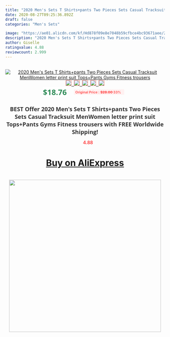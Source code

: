 ```yaml
---
title: "2020 Men's Sets T Shirts+pants Two Pieces Sets Casual Tracksuit MenWomen letter print suit Tops+Pants Gyms Fitness trousers"
date: 2020-08-27T09:25:36.892Z
draft: false
categories: "Men's Sets"

image: "https://ae01.alicdn.com/kf/Hd878f09e8e7048b59cfbce4bc93671aee/2020-Men-s-Sets-T-Shirts-pants-Two-Pieces-Sets-Casual-Tracksuit-Men-Women-letter-print.jpg"
description: "2020 Men's Sets T Shirts+pants Two Pieces Sets Casual Tracksuit MenWomen letter print suit Tops+Pants Gyms Fitness trousers"
author: Giselle
ratingvalue: 4.88
reviewcount: 2.999
---
```

<br>
<div style="text-align: center;">
<a href="https://s.click.aliexpress.com/e/_A9za4z" target="_blank" rel="nofollow noopener noreferrer"><img alt="2020 Men's Sets T Shirts+pants Two Pieces Sets Casual Tracksuit MenWomen letter print suit Tops+Pants Gyms Fitness trousers" class="magnifier-image" src="https://ae01.alicdn.com/kf/Hd878f09e8e7048b59cfbce4bc93671aee/2020-Men-s-Sets-T-Shirts-pants-Two-Pieces-Sets-Casual-Tracksuit-Men-Women-letter-print.jpg_640x640.jpg">
<br>
<img style="border:1px solid salmon" src="https://ae01.alicdn.com/kf/Hd878f09e8e7048b59cfbce4bc93671aee/2020-Men-s-Sets-T-Shirts-pants-Two-Pieces-Sets-Casual-Tracksuit-Men-Women-letter-print.jpg_120x120.jpg">&nbsp;&nbsp;<img style="border:1px solid salmon" src="https://ae01.alicdn.com/kf/H1e6be26bf035487aa0a5a79dfb3cd8c9z/2020-Men-s-Sets-T-Shirts-pants-Two-Pieces-Sets-Casual-Tracksuit-Men-Women-letter-print.jpg_120x120.jpg">&nbsp;&nbsp;<img style="border:1px solid salmon" src="https://ae01.alicdn.com/kf/H2f2e9c83c98c4beea91319b1baf44a6az/2020-Men-s-Sets-T-Shirts-pants-Two-Pieces-Sets-Casual-Tracksuit-Men-Women-letter-print.jpg_120x120.jpg">&nbsp;&nbsp;<img style="border:1px solid salmon" src="https://ae01.alicdn.com/kf/H8842319473fe4a4bac7567f841b19ca1K/2020-Men-s-Sets-T-Shirts-pants-Two-Pieces-Sets-Casual-Tracksuit-Men-Women-letter-print.jpg_120x120.jpg">&nbsp;&nbsp;<img style="border:1px solid salmon" src="https://ae01.alicdn.com/kf/Hacb92a35bf8b43ae8aaa344a89856502Z/2020-Men-s-Sets-T-Shirts-pants-Two-Pieces-Sets-Casual-Tracksuit-Men-Women-letter-print.jpg_120x120.jpg"></a></div><br0>
<div style="text-align: center;"><span style="background-color: white; border: 0px; box-sizing: border-box; color: seagreen; display: inline-block; font-family: &quot;open sans&quot; , &quot;arial&quot; , &quot;helvetica&quot; , sans-serif , &quot;heiti&quot;; font-size: 24px; font-stretch: inherit; font-weight: 700; line-height: inherit; margin: 0px 10px 0px 0px; padding: 0px; vertical-align: middle;">$18.76 </span>
<span style="background: rgb(255 , 241 , 241); border-radius: 3px; border: 0px; box-sizing: border-box; color: #ff4747; display: inline-block; font-family: inherit; font-size: 12px; font-stretch: inherit; font-style: inherit; font-variant: inherit; font-weight: 600; line-height: inherit; margin: 0px; padding: 2px 5px; transform: scale(0.9); vertical-align: middle;">Original Price : <b style="text-decoration: line-through;">$28.00 </b> 33%&nbsp;&nbsp;</span></div>
<h1 style="color: #333333; display: inline-block; font-family: &quot;open sans&quot; , &quot;arial&quot; , &quot;helvetica&quot; , sans-serif , &quot;heiti&quot;; font-size: 18px; font-stretch: inherit; font-weight: 700; text-align: center;">BEST Offer 2020 Men's Sets T Shirts+pants Two Pieces Sets Casual Tracksuit MenWomen letter print suit Tops+Pants Gyms Fitness trousers with FREE Worldwide Shipping!</h1>
<div style="color: #ff4747; text-align: center;">
<img src="https://4.bp.blogspot.com/-M0ZcTcb-5uY/XleCXlxnR4I/AAAAAAAAAEc/OrjgMkXV1oMQFaCRZj5HQwOCBcu3w1FegCPcBGAYYCw/s1600/star.png" style="height: 15px;">&nbsp;<b>4.88</b></div>
<div class="button_cont" align="center"><a class="buynow_a" href="https://s.click.aliexpress.com/e/_A9za4z" target="_blank" rel="nofollow noopener noreferrer"><H1>Buy on AliExpress</H1></a></div><br>
<div class="separator" style="clear: both; text-align: center;">
<img src="https://lh3.googleusercontent.com/-pTy5HemUv9M/XlePHvY0dAI/AAAAAAAAAE4/0nX5iRUoIWY8eMW9Dpxeirr157OZliDIgCLcBGAsYHQ/s1600/badge.gif" width="480">
</div>
